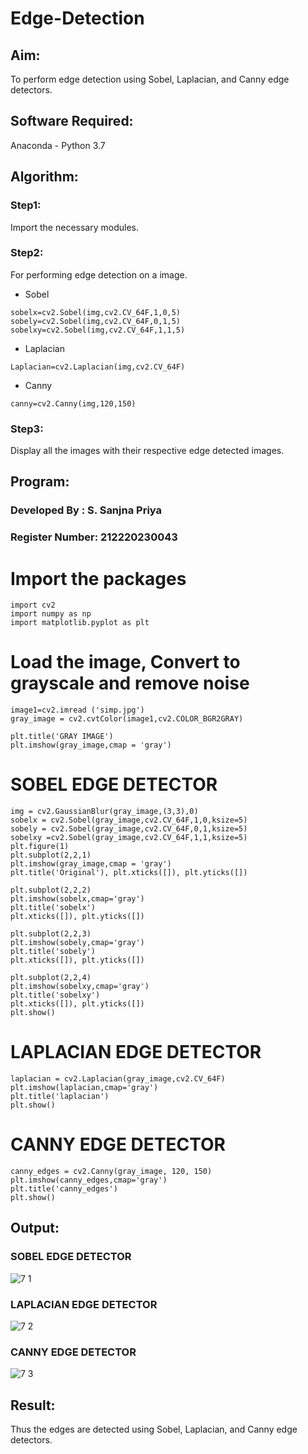 # Edge-Detection
## Aim:
To perform edge detection using Sobel, Laplacian, and Canny edge detectors.

## Software Required:
Anaconda - Python 3.7

## Algorithm:
### Step1:
Import the necessary modules.

### Step2:
For performing edge detection on a image.

* Sobel
```
sobelx=cv2.Sobel(img,cv2.CV_64F,1,0,5)
sobely=cv2.Sobel(img,cv2.CV_64F,0,1,5)
sobelxy=cv2.Sobel(img,cv2.CV_64F,1,1,5)
```

* Laplacian
```
Laplacian=cv2.Laplacian(img,cv2.CV_64F)
```

* Canny
```
canny=cv2.Canny(img,120,150)
```

### Step3:
Display all the images with their respective edge detected images.


## Program:
### Developed By   : S. Sanjna Priya
### Register Number: 212220230043


# Import the packages
```
import cv2
import numpy as np
import matplotlib.pyplot as plt
```

# Load the image, Convert to grayscale and remove noise
```
image1=cv2.imread ('simp.jpg') 
gray_image = cv2.cvtColor(image1,cv2.COLOR_BGR2GRAY)

plt.title('GRAY IMAGE')
plt.imshow(gray_image,cmap = 'gray')
```

# SOBEL EDGE DETECTOR
```
img = cv2.GaussianBlur(gray_image,(3,3),0)
sobelx = cv2.Sobel(gray_image,cv2.CV_64F,1,0,ksize=5)
sobely = cv2.Sobel(gray_image,cv2.CV_64F,0,1,ksize=5)
sobelxy =cv2.Sobel(gray_image,cv2.CV_64F,1,1,ksize=5)
plt.figure(1)
plt.subplot(2,2,1)
plt.imshow(gray_image,cmap = 'gray')
plt.title('Original'), plt.xticks([]), plt.yticks([])

plt.subplot(2,2,2)
plt.imshow(sobelx,cmap='gray')
plt.title('sobelx')
plt.xticks([]), plt.yticks([])

plt.subplot(2,2,3)
plt.imshow(sobely,cmap='gray')
plt.title('sobely')
plt.xticks([]), plt.yticks([])

plt.subplot(2,2,4)
plt.imshow(sobelxy,cmap='gray')
plt.title('sobelxy')
plt.xticks([]), plt.yticks([])
plt.show()
```

# LAPLACIAN EDGE DETECTOR
```
laplacian = cv2.Laplacian(gray_image,cv2.CV_64F)
plt.imshow(laplacian,cmap='gray')
plt.title('laplacian')
plt.show()
```

# CANNY EDGE DETECTOR
```
canny_edges = cv2.Canny(gray_image, 120, 150)
plt.imshow(canny_edges,cmap='gray')
plt.title('canny_edges')
plt.show()
```

## Output:
### SOBEL EDGE DETECTOR

![7 1](https://user-images.githubusercontent.com/75234965/168598592-eb799cd3-51d2-47ad-8c1b-c7eda9351ff8.PNG)

### LAPLACIAN EDGE DETECTOR

![7 2](https://user-images.githubusercontent.com/75234965/168598647-14b31b23-5220-4f90-a313-03a276808b6a.PNG)

### CANNY EDGE DETECTOR

![7 3](https://user-images.githubusercontent.com/75234965/168598689-0b0fadd1-a894-4e16-b888-39412d5954e2.PNG)

## Result:
Thus the edges are detected using Sobel, Laplacian, and Canny edge detectors.
